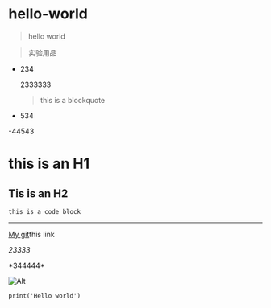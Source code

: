 # hello-world

>hello world

>实验用品

- 234
 
    2333333
    >this is a blockquote
- 534

-44543

this is an H1
=============

Tis is an H2
------------

    this is a code block
    
**********

[My git](https://github.com/404fan404 "my github")this link

*23333*

\*344444\*

![Alt](https://www.baidu.com/img/bd_logo1.png "hehe")



```print('Hello world')```

